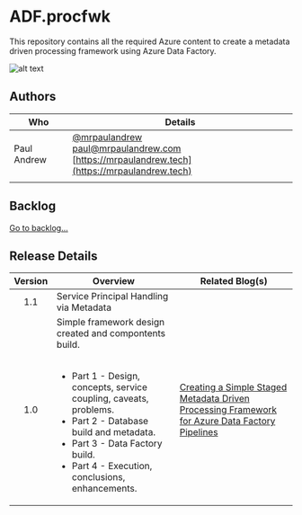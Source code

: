 # ADF.procfwk

This repository contains all the required Azure content to create a metadata driven processing framework using Azure Data Factory.
 
![alt text](https://mrpaulandrew.files.wordpress.com/2020/02/adfprocfwk.png "ADF.procfwk Icon")

 ## Authors

 | Who | Details |
|------------|-------------|
|Paul Andrew |[@mrpaulandrew](https://twitter.com/mrpaulandrew)<br/>[paul@mrpaulandrew.com](mailto:paul@mrpaulandrew.com)<br/>[https://mrpaulandrew.tech](https://mrpaulandrew.tech)|
| | |

## Backlog
[Go to backlog...](../master/BACKLOG.md)

## Release Details

| Version | Overview | Related Blog(s) |
|:----:|--------------|--------|
| 1.1 |Service Principal Handling via Metadata | |
| 1.0 |Simple framework design created and compontents build.<br/><br/><ul><li>Part 1 - Design, concepts, service coupling, caveats, problems.</li><li>Part 2 - Database build and metadata.</li><li>Part 3 - Data Factory build.</li><li>Part 4 - Execution, conclusions, enhancements.</li></ul>|[Creating a Simple Staged Metadata Driven Processing Framework for Azure Data Factory Pipelines](https://mrpaulandrew.com/2020/02/25/creating-a-simple-staged-metadata-driven-processing-framework-for-azure-data-factory-pipelines-part-1-of-4/) |